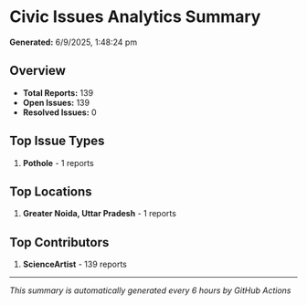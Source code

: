 #  Civic Issues Analytics Summary

**Generated:** 6/9/2025, 1:48:24 pm

##  Overview
- **Total Reports:** 139
- **Open Issues:** 139
- **Resolved Issues:** 0

##  Top Issue Types
1. **Pothole** - 1 reports

##  Top Locations
1. **Greater Noida, Uttar Pradesh** - 1 reports

##  Top Contributors
1. **ScienceArtist** - 139 reports

---
*This summary is automatically generated every 6 hours by GitHub Actions*
